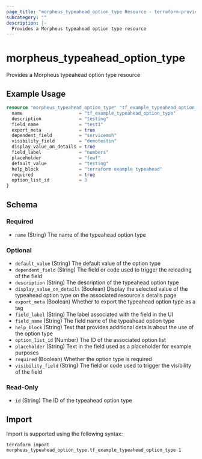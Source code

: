 ```yaml
---
page_title: "morpheus_typeahead_option_type Resource - terraform-provider-morpheus"
subcategory: ""
description: |-
  Provides a Morpheus typeahead option type resource
---
```


# morpheus_typeahead_option_type

Provides a Morpheus typeahead option type resource

## Example Usage

```terraform
resource "morpheus_typeahead_option_type" "tf_example_typeahead_option_type" {
  name                     = "tf_example_typeahead_option_type"
  description              = "testing"
  field_name               = "test1"
  export_meta              = true
  dependent_field          = "servicemsh"
  visibility_field         = "demotestin"
  display_value_on_details = true
  field_label              = "numbers"
  placeholder              = "fewf"
  default_value            = "testing"
  help_block               = "terraform example typeahead"
  required                 = true
  option_list_id           = 3
}
```

<!-- schema generated by tfplugindocs -->
## Schema

### Required

- `name` (String) The name of the typeahead option type

### Optional

- `default_value` (String) The default value of the option type
- `dependent_field` (String) The field or code used to trigger the reloading of the field
- `description` (String) The description of the typeahead option type
- `display_value_on_details` (Boolean) Display the selected value of the typeahead option type on the associated resource's details page
- `export_meta` (Boolean) Whether to export the typeahead option type as a tag
- `field_label` (String) The label associated with the field in the UI
- `field_name` (String) The field name of the typeahead option type
- `help_block` (String) Text that provides additional details about the use of the option type
- `option_list_id` (Number) The ID of the associated option list
- `placeholder` (String) Text in the field used as a placeholder for example purposes
- `required` (Boolean) Whether the option type is required
- `visibility_field` (String) The field or code used to trigger the visibility of the field

### Read-Only

- `id` (String) The ID of the typeahead option type

## Import

Import is supported using the following syntax:

```shell
terraform import morpheus_typeahead_option_type.tf_example_typeahead_option_type 1
```
